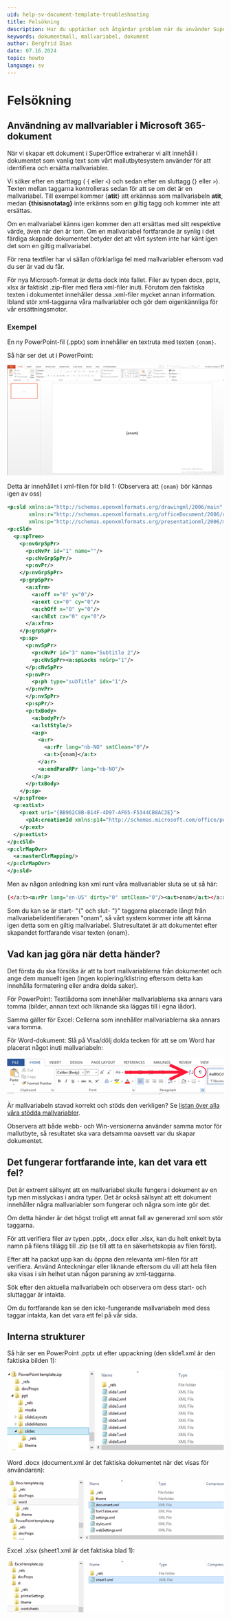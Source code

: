 ```yaml
---
uid: help-sv-document-template-troubleshooting
title: Felsökning
description: Hur du upptäcker och åtgärdar problem när du använder SuperOffice mallvariabler i Microsoft 365-dokument.
keywords: dokumentmall, mallvariabel, dokument
author: Bergfrid Dias
date: 07.16.2024
topic: howto
language: sv
---
```


# Felsökning

## Användning av mallvariabler i Microsoft 365-dokument

När vi skapar ett dokument i SuperOffice extraherar vi allt innehåll i dokumentet som vanlig text som vårt mallutbytesystem använder för att identifiera och ersätta mallvariabler.

Vi söker efter en starttagg ( `{` eller `<`) och sedan efter en sluttagg (`}` eller `>`). Texten mellan taggarna kontrolleras sedan för att se om det är en mallvariabel. Till exempel kommer {**atit**} att erkännas som mallvariabeln **atit**, medan **{thisisnotatag}** inte erkänns som en giltig tagg och kommer inte att ersättas.

Om en mallvariabel känns igen kommer den att ersättas med sitt respektive värde, även när den är tom. Om en mallvariabel fortfarande är synlig i det färdiga skapade dokumentet betyder det att vårt system inte har känt igen det som en giltig mallvariabel.

För rena textfiler har vi sällan oförklarliga fel med mallvariabler eftersom vad du ser är vad du får.

För nya Microsoft-format är detta dock inte fallet. Filer av typen docx, pptx, xlsx är faktiskt .zip-filer med flera xml-filer inuti. Förutom den faktiska texten i dokumentet innehåller dessa .xml-filer mycket annan information. Ibland stör xml-taggarna våra mallvariabler och gör dem oigenkännliga för vår ersättningsmotor.

### Exempel

En ny PowerPoint-fil (.pptx) som innehåller en textruta med texten `{onam}`.

Så här ser det ut i PowerPoint:

![SuperOffice mallvariabler i Microsoft PowerPoint -screenshot][img1]

Detta är innehållet i xml-filen för bild 1: (Observera att `{onam}` bör kännas igen av oss)

```xml
<p:sld xmlns:a="http://schemas.openxmlformats.org/drawingml/2006/main"
       xmlns:r="http://schemas.openxmlformats.org/officeDocument/2006/relationships"
       xmlns:p="http://schemas.openxmlformats.org/presentationml/2006/main">
<p:cSld>
  <p:spTree>
    <p:nvGrpSpPr>
      <p:cNvPr id="1" name=""/>
      <p:cNvGrpSpPr/>
      <p:nvPr/>
    </p:nvGrpSpPr>
    <p:grpSpPr>
      <a:xfrm>
        <a:off x="0" y="0"/>
        <a:ext cx="0" cy="0"/>
        <a:chOff x="0" y="0"/>
        <a:chExt cx="0" cy="0"/>
      </a:xfrm>
    </p:grpSpPr>
    <p:sp>
      <p:nvSpPr>
        <p:cNvPr id="3" name="Subtitle 2"/>
        <p:cNvSpPr><a:spLocks noGrp="1"/>
      </p:cNvSpPr>
      <p:nvPr>
        <p:ph type="subTitle" idx="1"/>
      </p:nvPr>
      </p:nvSpPr>
      <p:spPr/>
      <p:txBody>
        <a:bodyPr/>
        <a:lstStyle/>
        <a:p>
          <a:r>
            <a:rPr lang="nb-NO" smtClean="0"/>
            <a:t>{onam}</a:t>
          </a:r>
          <a:endParaRPr lang="nb-NO"/>
        </a:p>
      </p:txBody>
    </p:sp>
  </p:spTree>
  <p:extLst>
    <p:ext uri="{BB962C8B-B14F-4D97-AF65-F5344CB8AC3E}">
      <p14:creationId xmlns:p14="http://schemas.microsoft.com/office/powerpoint/2010/main" val="3005012355"/>
    </p:ext>
  </p:extLst>
</p:cSld>
<p:clrMapOvr>
  <a:masterClrMapping/>
</p:clrMapOvr>
</p:sld>
```

Men av någon anledning kan xml runt våra mallvariabler sluta se ut så här:

```xml
{</a:t><a:rPr lang="en-US" dirty="0" smtClean="0"/><a:t>onam</a:t></a:r><a:r><a:rPr lang="en-US" smtClean="0"/><a:t>}
```

Som du kan se är start- "{" och slut- "}" taggarna placerade långt från mallvariabelidentifieraren "onam", så vårt system kommer inte att känna igen detta som en giltig mallvariabel. Slutresultatet är att dokumentet efter skapandet fortfarande visar texten {onam}.

## Vad kan jag göra när detta händer?

Det första du ska försöka är att ta bort mallvariablerna från dokumentet och ange dem manuellt igen (ingen kopiering/klistring eftersom detta kan innehålla formatering eller andra dolda saker).

För PowerPoint: Textlådorna som innehåller mallvariablerna ska annars vara tomma (bilder, annan text och liknande ska läggas till i egna lådor).

Samma gäller för Excel: Cellerna som innehåller mallvariablerna ska annars vara tomma.

För Word-dokument: Slå på Visa/dölj dolda tecken för att se om Word har placerat något inuti mallvariabeln:

![Slå på Visa/dölj dolda tecken -screenshot][img2]

Är mallvariabeln stavad korrekt och stöds den verkligen? Se [listan över alla våra stödda mallvariabler][1].

Observera att både webb- och Win-versionerna använder samma motor för mallutbyte, så resultatet ska vara detsamma oavsett var du skapar dokumentet.

## Det fungerar fortfarande inte, kan det vara ett fel?

Det är extremt sällsynt att en mallvariabel skulle fungera i dokument av en typ men misslyckas i andra typer. Det är också sällsynt att ett dokument innehåller några mallvariabler som fungerar och några som inte gör det.

Om detta händer är det högst troligt ett annat fall av genererad xml som stör taggarna.

För att verifiera filer av typen .pptx, .docx eller .xlsx, kan du helt enkelt byta namn på filens tillägg till .zip (se till att ta en säkerhetskopia av filen först).

Efter att ha packat upp kan du öppna den relevanta xml-filen för att verifiera. Använd Anteckningar eller liknande eftersom du vill att hela filen ska visas i sin helhet utan någon parsning av xml-taggarna.

Sök efter den aktuella mallvariabeln och observera om dess start- och sluttaggar är intakta.

Om du fortfarande kan se den icke-fungerande mallvariabeln med dess taggar intakta, kan det vara ett fel på vår sida.

## Interna strukturer

Så här ser en PowerPoint .pptx ut efter uppackning (den slide1.xml är den faktiska bilden 1):

![PowerPoint -screenshot][img4]

Word .docx (document.xml är det faktiska dokumentet när det visas för användaren):

![Word -screenshot][img5]

Excel .xlsx (sheet1.xml är det faktiska blad 1):

![Excel -screenshot][img6]

<!-- Referenced links -->
[1]: ../variables/index.md

<!-- Referenced images -->
[img1]: ../../../../media/loc/en/document/troubleshoot-tempvar.png
[img2]: ../../../../media/loc/en/document/troubleshoot-tempvar-1.png
[img4]: ../../../../media/loc/en/document/troubleshoot-tempvar-2.png
[img5]: ../../../../media/loc/en/document/troubleshoot-tempvar-3.png
[img6]: ../../../../media/loc/en/document/troubleshoot-tempvar-4.png
